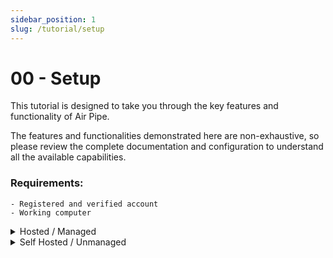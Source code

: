 ```yaml
---
sidebar_position: 1
slug: /tutorial/setup
---
```


# 00 - Setup

This tutorial is designed to take you through the key features and functionality of Air Pipe. <br/>

The features and functionalities demonstrated here are non-exhaustive, so please review the complete documentation and configuration to understand all the available capabilities.

### Requirements:
    - Registered and verified account
    - Working computer

<details>
    <summary>Hosted / Managed </summary>

    The easiest way to complete the tutorial is by using this mode which is running your configurations on the Air Pipe hosted backend itself. However some features are designed for self-hosted mode only, see the `Self Hosted / Unmanaged` section for further information.
    - Login to the platform https://app.airpipe.io and to start go to your configurations page.
    - Proceed to next step
</details>

<details>
    <summary>Self Hosted / Unmanaged</summary>

    It is incredibly easy to also use the self hosted version on your machine as well, as such we do recommend to use this where possible.

    #### Why?
     - Additional capabilities such as running commands, scripts, using environment variables, persisting database connections, tracing etc.
     - Deploy however and wherever you like, docker, k8s, on host etc.
     - Better performance with it deployed in your own environment
     - Control your data and security end to end
     
     #### Install
    - Retrieve or generate an API Key in your account
    - Create a directory where you would like to test in, and run the following command:
        ```
        curl
        ```
    - Proceed to next step
</details>